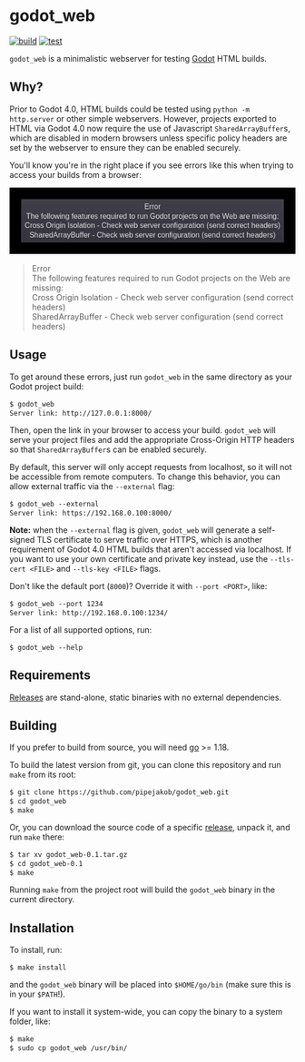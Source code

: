 godot\_web
==========

[![build](https://github.com/pipejakob/godot_web/actions/workflows/build.yaml/badge.svg?branch=main)](https://github.com/pipejakob/godot_web/actions/workflows/build.yaml)
[![test](https://github.com/pipejakob/godot_web/actions/workflows/test.yaml/badge.svg?branch=main)](https://github.com/pipejakob/godot_web/actions/workflows/test.yaml)

`godot_web` is a minimalistic webserver for testing
[Godot](https://godotengine.org/) HTML builds.

## Why?

Prior to Godot 4.0, HTML builds could be tested using `python -m http.server`
or other simple webservers. However, projects exported to HTML via Godot 4.0
now require the use of Javascript `SharedArrayBuffer`s, which are disabled in
modern browsers unless specific policy headers are set by the webserver to
ensure they can be enabled securely.

You'll know you're in the right place if you see errors like this when trying
to access your builds from a browser:

![image](images/browser_error.png)
> Error  
> The following features required to run Godot projects on the Web are missing:  
> Cross Origin Isolation - Check web server configuration (send correct headers)  
> SharedArrayBuffer - Check web server configuration (send correct headers)

## Usage

To get around these errors, just run `godot_web` in the same directory as your
Godot project build:

```shell
$ godot_web
Server link: http://127.0.0.1:8000/
```

Then, open the link in your browser to access your build. `godot_web` will
serve your project files and add the appropriate Cross-Origin HTTP headers so
that `SharedArrayBuffer`s can be enabled securely.

By default, this server will only accept requests from localhost, so it will
not be accessible from remote computers. To change this behavior, you can allow
external traffic via the `--external` flag:

```shell
$ godot_web --external
Server link: https://192.168.0.100:8000/
```

**Note:** when the `--external` flag is given, `godot_web` will generate a
self-signed TLS certificate to serve traffic over HTTPS, which is another
requirement of Godot 4.0 HTML builds that aren't accessed via localhost. If you
want to use your own certificate and private key instead, use the `--tls-cert
<FILE>` and `--tls-key <FILE>` flags.

Don't like the default port (`8000`)? Override it with `--port <PORT>`, like:

```shell
$ godot_web --port 1234
Server link: http://192.168.0.100:1234/
```

For a list of all supported options, run:

```shell
$ godot_web --help
```

## Requirements

[Releases](https://github.com/pipejakob/godot_web/releases) are stand-alone,
static binaries with no external dependencies.

## Building

If you prefer to build from source, you will need [go](https://go.dev/) >= 1.18.

To build the latest version from git, you can clone this repository and run
`make` from its root:

```shell
$ git clone https://github.com/pipejakob/godot_web.git
$ cd godot_web
$ make
```

Or, you can download the source code of a specific
[release](https://github.com/pipejakob/godot_web/releases), unpack it, and run
`make` there:

```shell
$ tar xv godot_web-0.1.tar.gz
$ cd godot_web-0.1
$ make
```

Running `make` from the project root will build the `godot_web` binary in the
current directory.

## Installation

To install, run:

```shell
$ make install
```

and the `godot_web` binary will be placed into `$HOME/go/bin` (make sure this
is in your `$PATH`!).

If you want to install it system-wide, you can copy the binary to a system
folder, like:

```shell
$ make
$ sudo cp godot_web /usr/bin/
```
